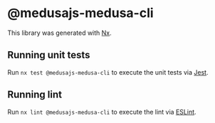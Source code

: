 # @medusajs-medusa-cli

This library was generated with [Nx](https://nx.dev).

## Running unit tests

Run `nx test @medusajs-medusa-cli` to execute the unit tests via [Jest](https://jestjs.io).

## Running lint

Run `nx lint @medusajs-medusa-cli` to execute the lint via [ESLint](https://eslint.org/).
